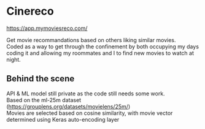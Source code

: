 # Cinereco
https://app.mymoviesreco.com/

Get movie recommandations based on others liking similar movies. </br>
Coded as a way to get through the confinement by both occupying my days coding it and allowing my roommates and I to find new movies to watch at night.

## Behind the scene 
API & ML model still private as the code still needs some work. </br>
Based on the ml-25m dataset (https://grouplens.org/datasets/movielens/25m/) </br>
Movies are selected based on cosine similarity, with movie vector determined using Keras auto-encoding layer
